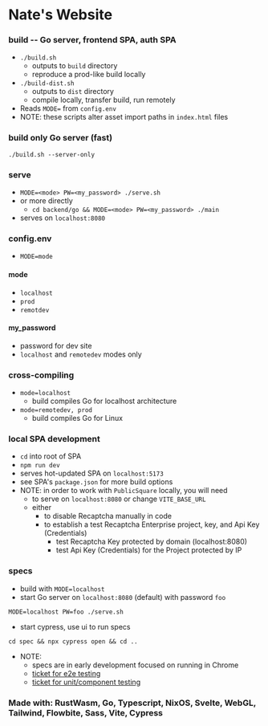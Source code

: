 # Nate's Website

### build -- Go server, frontend SPA, auth SPA
- `./build.sh`
  - outputs to `build` directory
  - reproduce a prod-like build locally
- `./build-dist.sh`
  - outputs to `dist` directory
  - compile locally, transfer build, run remotely
- Reads `MODE=` from `config.env`
- NOTE: these scripts alter asset import paths in `index.html` files

### build only Go server (fast)
`./build.sh --server-only`

### serve
- `MODE=<mode> PW=<my_password> ./serve.sh`
- or more directly
  - `cd backend/go && MODE=<mode> PW=<my_password> ./main`
- serves on `localhost:8080`

### config.env
- `MODE=mode`

#### mode
- `localhost`
- `prod`
- `remotdev`

#### my_password
- password for dev site
- `localhost` and `remotedev` modes only

### cross-compiling
- `mode=localhost`
  - build compiles Go for localhost architecture
- `mode=remotedev, prod`
  - build compiles Go for Linux

### local SPA development
- `cd` into root of SPA
- `npm run dev`
- serves hot-updated SPA on `localhost:5173`
- see SPA's `package.json` for more build options
- NOTE: in order to work with `PublicSquare` locally, you will need
    - to serve on `localhost:8080` or change `VITE_BASE_URL`
    - either
      - to disable Recaptcha manually in code
      - to establish a test Recaptcha Enterprise project, key, and Api Key (Credentials)
        - test Recaptcha Key protected by domain (localhost:8080)
        - test Api Key (Credentials) for the Project protected by IP


### specs
- build with `MODE=localhost`
- start Go server on `localhost:8080` (default) with password `foo`
```
MODE=localhost PW=foo ./serve.sh
```
- start cypress, use ui to run specs
```
cd spec && npx cypress open && cd ..
```

- NOTE: 
  - specs are in early development focused on running in Chrome 
  - [ticket for e2e testing](https://github.com/users/nathanielBellamy/projects/4?pane=issue&itemId=33246560)
  - [ticket for unit/component testing](https://github.com/users/nathanielBellamy/projects/4?pane=issue&itemId=39606773)

### Made with: RustWasm, Go, Typescript, NixOS, Svelte, WebGL, Tailwind, Flowbite, Sass, Vite, Cypress
